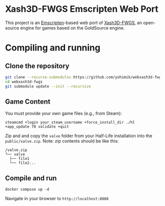 # Xash3D-FWGS Emscripten Web Port

This project is an [Emscripten](https://emscripten.org/)-based web port of [Xash3D-FWGS](https://github.com/FWGS/xash3d-fwgs), an open-source engine for games based on the GoldSource engine.

# Compiling and running 

## Clone the repository

```bash
git clone --recurse-submodules https://github.com/yohimik/webxash3d-fwgs.git
cd webxash3d-fwgs
git submodule update --init --recursive
```

## Game Content

You must provide your own game files (e.g., from Steam):
```shell
steamcmd +login your_steam_username +force_install_dir ./hl +app_update 70 validate +quit
```

Zip and and copy the `valve` folder from your Half-Life installation into the `public/valve.zip`.
Note: zip contents should be like this:
```shell
/valve.zip
└── valve                  
  ├── file1           
  └── file2...  
```


## Compile and run

```shell
docker compose up -d
```

Navigate in your browser to `http://localhost:8080`

